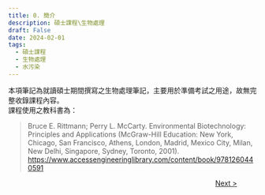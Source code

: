 ```yaml
---
title: 0. 簡介
description: 碩士課程\生物處理
draft: False
date: 2024-02-01
tags:
  - 碩士課程
  - 生物處理
  - 水污染
---
```

本項筆記為就讀碩士期間撰寫之生物處理筆記，主要用於準備考試之用途，故無完整收錄課程內容。  
課程使用之教科書為：  
> Bruce E. Rittmann; Perry L. McCarty. Environmental Biotechnology: Principles and Applications (McGraw-Hill Education: New York, Chicago, San Francisco, Athens, London, Madrid, Mexico City, Milan, New Delhi, Singapore, Sydney, Toronto, 2001). https://www.accessengineeringlibrary.com/content/book/9781260440591

<div style="display: grid; grid-template-columns: 1fr 4fr 1fr;">
  <div></div>
  <div></div>
  <div><a href="01_基礎微生物學">Next ></a></div>
</div>